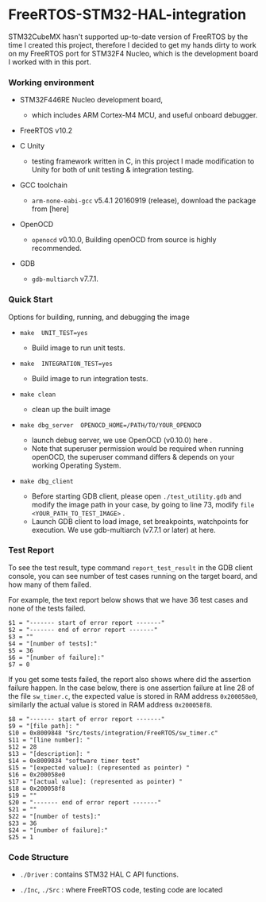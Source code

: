 # FreeRTOS-STM32-HAL-integration

STM32CubeMX hasn't supported up-to-date version of FreeRTOS by the time I created this project, therefore I decided to get my hands dirty to work on my FreeRTOS port for STM32F4 Nucleo, which is the development board I worked with in this port.

### Working environment
* STM32F446RE Nucleo development board, 
  * which includes ARM Cortex-M4 MCU, and useful onboard debugger.

* FreeRTOS v10.2

* C Unity
  * testing framework written in C, in this project I made modification to Unity for both of unit testing & integration testing.

* GCC toolchain
  * `arm-none-eabi-gcc` v5.4.1 20160919 (release), download the package from [here]

* OpenOCD
  * `openocd` v0.10.0, Building openOCD from source is highly recommended.

* GDB
  * `gdb-multiarch` v7.7.1.



### Quick Start

 Options for building, running, and debugging the image

 * ```make  UNIT_TEST=yes```
   * Build image to run unit tests.

 * ```make  INTEGRATION_TEST=yes```
   * Build image to run integration tests.

 * ```make clean```
   * clean up the built image

 * ```make dbg_server  OPENOCD_HOME=/PATH/TO/YOUR_OPENOCD```
   * launch debug server, we use OpenOCD (v0.10.0) here . 
   * Note that superuser permission would be required when running openOCD, the superuser command differs & depends on your working Operating System. 

 * ```make dbg_client```
   * Before starting GDB client, please open `./test_utility.gdb` and modify the image path in your case, by going to line 73, modify `file <YOUR_PATH_TO_TEST_IMAGE>` .
   * Launch GDB client to load image, set breakpoints, watchpoints for execution. We use gdb-multiarch   (v7.7.1 or later) at here. 


### Test Report
To see the test result, type command `report_test_result` in the GDB client console, you can see number of test cases running on the target board, and how many of them failed. 

For example, the text report below shows that we have 36 test cases and none of the tests failed.
```
$1 = "------- start of error report -------"
$2 = "------- end of error report -------"
$3 = ""
$4 = "[number of tests]:"
$5 = 36
$6 = "[number of failure]:"
$7 = 0
```

If you get some tests failed, the report also shows where did the assertion failure happen. In the case below, there is one assertion failure at line 28 of the file `sw_timer.c`, the expected value is stored in RAM address `0x200058e0`, similarly the actual value is stored in RAM address `0x200058f8`.
```
$8 = "------- start of error report -------"
$9 = "[file path]: "
$10 = 0x8009848 "Src/tests/integration/FreeRTOS/sw_timer.c"
$11 = "[line number]: "
$12 = 28
$13 = "[description]: "
$14 = 0x8009834 "software timer test"
$15 = "[expected value]: (represented as pointer) "
$16 = 0x200058e0
$17 = "[actual value]: (represented as pointer) "
$18 = 0x200058f8
$19 = ""
$20 = "------- end of error report -------"
$21 = ""
$22 = "[number of tests]:"
$23 = 36
$24 = "[number of failure]:"
$25 = 1
```


### Code Structure

* `./Driver` : contains STM32 HAL C API functions.

* `./Inc`, `./Src` : where FreeRTOS code, testing code are located



